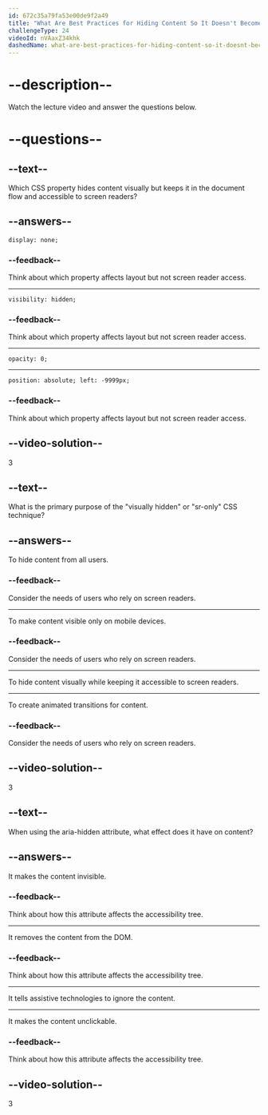 ```yaml
---
id: 672c35a79fa53e00de9f2a49
title: "What Are Best Practices for Hiding Content So It Doesn't Become Inaccessible?"
challengeType: 24
videoId: nVAaxZ34khk
dashedName: what-are-best-practices-for-hiding-content-so-it-doesnt-become-inaccessible
---
```


# --description--

Watch the lecture video and answer the questions below.

# --questions--

## --text--

Which CSS property hides content visually but keeps it in the document flow and accessible to screen readers?

## --answers--

`display: none;`

### --feedback--

Think about which property affects layout but not screen reader access.

---

`visibility: hidden;`

### --feedback--

Think about which property affects layout but not screen reader access.

---

`opacity: 0;`

---

`position: absolute; left: -9999px;`

### --feedback--

Think about which property affects layout but not screen reader access.

## --video-solution--

3

## --text--

What is the primary purpose of the "visually hidden" or "sr-only" CSS technique?

## --answers--

To hide content from all users.

### --feedback--

Consider the needs of users who rely on screen readers.

---

To make content visible only on mobile devices.

### --feedback--

Consider the needs of users who rely on screen readers.

---

To hide content visually while keeping it accessible to screen readers.

---

To create animated transitions for content.

### --feedback--

Consider the needs of users who rely on screen readers.

## --video-solution--

3

## --text--

When using the aria-hidden attribute, what effect does it have on content?

## --answers--

It makes the content invisible.

### --feedback--

Think about how this attribute affects the accessibility tree.

---

It removes the content from the DOM.

### --feedback--

Think about how this attribute affects the accessibility tree.

---

It tells assistive technologies to ignore the content.

---

It makes the content unclickable.

### --feedback--

Think about how this attribute affects the accessibility tree.

## --video-solution--

3
